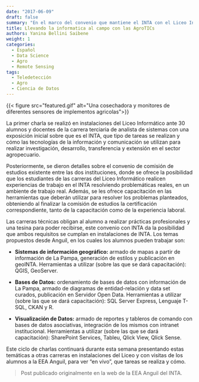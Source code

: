 ```yaml
---
date: "2017-06-09"
draft: false
summary: "En el marco del convenio que mantiene el INTA con el Liceo Informático de Santa Rosa, este lunes 15 de Mayo se inició un ciclo de charlas sobre la informática aplicada a generar soluciones en el sector agropecuario."
title: Llevando la informatica al campo con las AgroTICs
authors: Yanina Bellini Saibene
weight: 1
categories:
  - Español
  - Data Science
  - Agro
  - Remote Sensing
tags: 
  - Teledetección
  - Agro
  - Ciencia de Datos
---
```



{{< figure src="featured.gif" alt="Una cosechadora y monitores de diferentes sensores de implementos agricolas">}}

La primer charla se realizó en instalaciones del Liceo Informático ante 30 alumnos y docentes de la carrera terciaria de analista de sistemas con una exposición inicial sobre que es el INTA, que tipo de tareas se realizan y cómo las tecnologías de la información y comunicación se utilizan para realizar investigación, desarrollo, transferencia y extensión en el sector agropecuario.

Posteriormente, se dieron detalles sobre el convenio de comisión de estudios existente entre las dos instituciones, donde se ofrece la posibilidad que los estudiantes de las carreras del Liceo Informático realicen experiencias de trabajo en el INTA resolviendo problemáticas reales, en un ambiente de trabajo real. Además, se les ofrece capacitación en las herramientas que deberán utilizar para resolver los problemas planteados, obteniendo al finalizar la comisión de estudios la certificación correspondiente, tanto de la capacitación como de la experiencia laboral.

 Las carreras técnicas obligan al alumno a realizar prácticas profesionales y una tesina para poder recibirse, este convenio con INTA  da la posibilidad que ambos requisitos se cumplan en instalaciones de INTA.  Los temas propuestos desde Anguil, en los cuales los alumnos pueden  trabajar son:

-  **Sistemas de información geográfico:** armado de mapas a partir de información de La Pampa, generación de estilos y publicación en geoINTA.  Herramientas a utilizar (sobre las que se dará capacitación): QGIS, GeoServer.

-  **Bases de Datos:** ordenamiento de bases de datos con información de La Pampa, armado de diagramas de entidad-relación y data set curados, publicación en Servidor Open Data. Herramientas a utilizar (sobre las que se dará capacitación): SQL Server Express, Lenguaje T-SQL, CKAN y R.

-  **Visualización de Datos:** armado de reportes y tableros de comando con bases de datos asociativas, integración de los mismos con intranet institucional. Herramientas a utilizar (sobre las que se dará capacitación): SharePoint Services, Tableu, Qlick View, Qlick Sense.

 Este ciclo de charlas continuará durante esta semana presentando estas temáticas a otras carreras en instalaciones del Liceo y con visitas de los alumnos a la EEA Anguil, para ver “en vivo”, que tareas se realiza y cómo.


> Post publicado originalmente en la web de la EEA Anguil del INTA.
